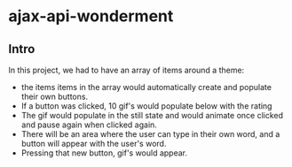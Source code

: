 # ajax-api-wonderment

## Intro

In this project, we had to have an array of items around a theme:
* the items items in the array would automatically create and populate their own buttons. 
* If a button was clicked, 10 gif's would populate below with the rating
* The gif would populate in the still state and would animate once clicked and pause again when clicked again.
* There will be an area where the user can type in their own word, and a button will appear with the user's word.
* Pressing that new button, gif's would appear.
